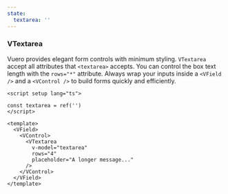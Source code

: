 ```yaml
---
state:
  textarea: ''
---
```


### VTextarea

Vuero provides elegant form controls with minimum styling.
`VTextarea` accept all attributes that `<textarea>` accepts.
You can control the box text length with the `rows="*"` attribute.
Always wrap your inputs inside a `<VField />` and a `<VControl />`
to build forms quickly and efficiently.

<!--code-->

```vue
<script setup lang="ts">

const textarea = ref('')
</script>

<template>
  <VField>
    <VControl>
      <VTextarea
        v-model="textarea"
        rows="4"
        placeholder="A longer message..."
      />
    </VControl>
  </VField>
</template>
```

<!--/code-->

<!--example-->

<VField>
  <VControl>
    <VTextarea 
      rows="4" 
      placeholder="A longer message..." 
      v-model="frontmatter.state.textarea"
    ></VTextarea>
  </VControl>
</VField>

<!--/example-->
